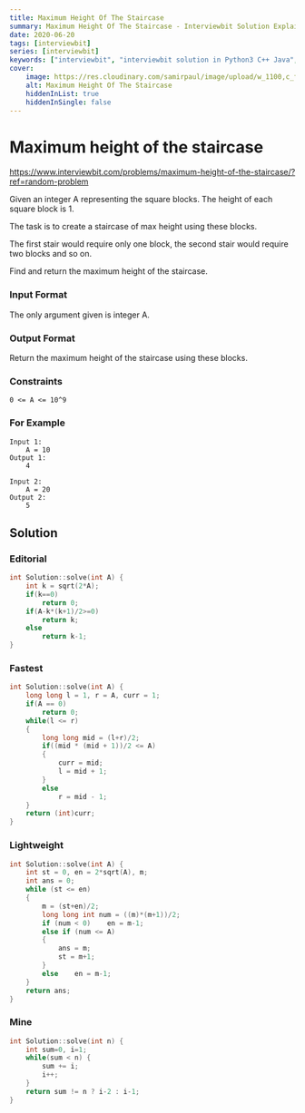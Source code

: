 ```yaml
---
title: Maximum Height Of The Staircase
summary: Maximum Height Of The Staircase - Interviewbit Solution Explained
date: 2020-06-20
tags: [interviewbit]
series: [interviewbit]
keywords: ["interviewbit", "interviewbit solution in Python3 C++ Java", "Maximum Height Of The Staircase Solution Explained"]
cover:
    image: https://res.cloudinary.com/samirpaul/image/upload/w_1100,c_fit,co_rgb:FFFFFF,l_text:Arial_75_bold:Maximum Height Of The Staircase - Solution Explained/problem-solving.webp
    alt: Maximum Height Of The Staircase
    hiddenInList: true
    hiddenInSingle: false
---
```


# Maximum height of the staircase

https://www.interviewbit.com/problems/maximum-height-of-the-staircase/?ref=random-problem


Given an integer A representing the square blocks. The height of each square block is 1. 

The task is to create a staircase of max height using these blocks.

The first stair would require only one block, the second stair would require two blocks and so on.

Find and return the maximum height of the staircase.

### Input Format

The only argument given is integer A.

### Output Format

Return the maximum height of the staircase using these blocks.

### Constraints

```
0 <= A <= 10^9
```

### For Example
```
Input 1:
    A = 10
Output 1:
    4

Input 2:
    A = 20
Output 2:
    5
```
## Solution

### Editorial
```cpp
int Solution::solve(int A) {
    int k = sqrt(2*A);
    if(k==0)
        return 0;
    if(A-k*(k+1)/2>=0)
        return k;
    else
        return k-1;
}
```
### Fastest
```cpp
int Solution::solve(int A) {
    long long l = 1, r = A, curr = 1;
    if(A == 0)
        return 0;
    while(l <= r)
    {
        long long mid = (l+r)/2;
        if((mid * (mid + 1))/2 <= A)
        {
            curr = mid;
            l = mid + 1;
        }
        else
            r = mid - 1;
    }
    return (int)curr;
}

```
### Lightweight
```cpp
int Solution::solve(int A) {
    int st = 0, en = 2*sqrt(A), m;
    int ans = 0;
    while (st <= en)
    {
        m = (st+en)/2;
        long long int num = ((m)*(m+1))/2;
        if (num < 0)    en = m-1;
        else if (num <= A)
        {
            ans = m;
            st = m+1;
        }
        else    en = m-1;
    }
    return ans;
}
```
### Mine
```cpp
int Solution::solve(int n) {
    int sum=0, i=1;
    while(sum < n) {
        sum += i;
        i++;
    }
    return sum != n ? i-2 : i-1;
}
```
